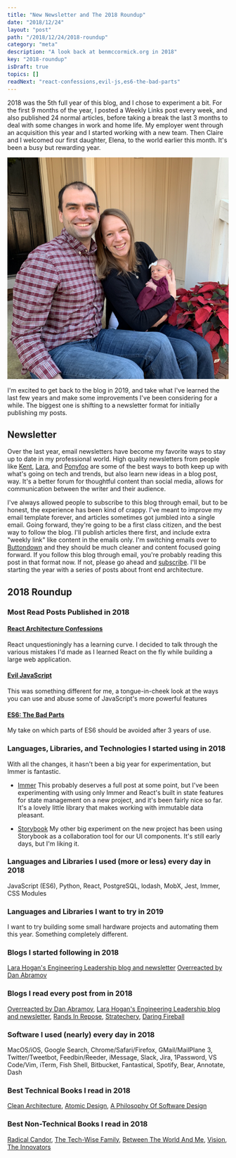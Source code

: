 ```yaml
---
title: "New Newsletter and The 2018 Roundup"
date: "2018/12/24"
layout: "post"
path: "/2018/12/24/2018-roundup"
category: "meta"
description: "A look back at benmccormick.org in 2018"
key: "2018-roundup"
isDraft: true
topics: []
readNext: "react-confessions,evil-js,es6-the-bad-parts"
---
```


2018 was the 5th full year of this blog, and I chose to experiment a bit.  For the first 9 months of the year, I posted a Weekly Links post every week, and also published 24 normal articles, before taking a break the last 3 months to deal with some changes in work and home life.  My employer went through an acquisition this year and I started working with a new team. Then Claire and I welcomed our first daughter, Elena, to the world earlier this month.  It's been a busy but rewarding year.

![Christmas picture with Claire, Elena and myself](family-pic.png)

I'm excited to get back to the blog in 2019, and take what I've learned the last few years and make some improvements I've been considering for a while.  The biggest one is shifting to a newsletter format for initially publishing my posts.

## Newsletter

Over the last year, email newsletters have become my favorite ways to stay up to date in my professional world.  High quality newsletters from people like [Kent](https://buttondown.email/kentcdodds), [Lara](https://larahogan.me/sign-up/), and [Ponyfoo](https://ponyfoo.com/weekly) are some of the best ways to both keep up with what's going on tech and trends, but also learn new ideas in a blog post, way.  It's a better forum for thoughtful content than social media, allows for communication between the writer and their audience.

I've always allowed people to subscribe to this blog through email, but to be honest, the experience has been kind of crappy.  I've meant to improve my email template forever, and articles sometimes got jumbled into a single email.  Going forward, they're going to be a first class citizen, and the best way to follow the blog.  I'll publish articles there first, and include extra "weekly link" like content in the emails only.  I'm switching emails over to [Buttondown](https://buttondown.email/) and they should be much cleaner and content focused going forward.  If you follow this blog through email, you're probably reading this post in that format now.  If not, please go ahead and [subscribe](https://benmccormick.org/subscribe/).  I'll be starting the year with a series of posts about front end architecture.

## 2018 Roundup


### Most Read Posts Published in 2018

####  [React Architecture Confessions](https://benmccormick.org/2018/02/07/react-confessions/)

React unquestioningly has a learning curve.  I decided to talk through the various mistakes I'd made as I learned React on the fly while building a large web application.


#### [Evil JavaScript](https://benmccormick.org/2018/07/04/evil-javascript/)

This was something different for me, a tongue-in-cheek look at the ways you can use and abuse some of JavaScript's more powerful features

#### [ES6: The Bad Parts](https://benmccormick.org/2018/06/05/es6-the-bad-parts/)
My take on which parts of ES6 should be avoided after 3 years of use.


### Languages, Libraries, and Technologies I started using in 2018

With all the changes, it hasn't been a big year for experimentation, but Immer is fantastic.

- [Immer](https://github.com/mweststrate/immer) This probably deserves a full post at some point, but I've been experimenting with using only Immer and React's built in state features for state management on a new project, and it's been fairly nice so far.  It's a lovely little library that makes working with immutable data pleasant.

- [Storybook](https://storybook.js.org/) My other big experiment on the new project has been using Storybook as a collaboration tool for our UI components.  It's still early days, but I'm liking it.

### Languages and Libraries I used (more or less) every day in 2018

JavaScript (ES6), Python, React, PostgreSQL, lodash, MobX, Jest, Immer, CSS Modules

### Languages and Libraries I want to try in 2019

I want to try building some small hardware projects and automating them this year.  Something completely different.

### Blogs I started following in 2018

[Lara Hogan's Engineering Leadership blog and newsletter](https://larahogan.me/)
[Overreacted by Dan Abramov](https://overreacted.io/)


### Blogs I read every post from in 2018

[Overreacted by Dan Abramov](https://overreacted.io/), [Lara Hogan's Engineering Leadership blog and newsletter](https://larahogan.me/), [Rands In Repose](http://randsinrepose.com/), [Stratechery](https://stratechery.com/), [Daring Fireball](https://daringfireball.net/)


### Software I used (nearly) every day in 2018

MacOS/iOS, Google Search, Chrome/Safari/Firefox, GMail/MailPlane 3, Twitter/Tweetbot, Feedbin/Reeder, iMessage, Slack, Jira, 1Password, VS Code/Vim, iTerm, Fish Shell, Bitbucket, Fantastical, Spotify, Bear, Annotate, Dash

### Best Technical Books I read in 2018

[Clean Architecture](https://amzn.to/2LsAJMk), [Atomic Design](http://atomicdesign.bradfrost.com/), [A Philosophy Of Software Design](https://amzn.to/2EFXcVI)


### Best Non-Technical Books I read in 2018

[Radical Candor](https://amzn.to/2SfcnYP), [The Tech-Wise Family](https://amzn.to/2Lscqy0), [Between The World And Me](https://amzn.to/2GHNX90), [Vision](https://amzn.to/2V7vDJU), [The Innovators](https://amzn.to/2Bts7QM)
